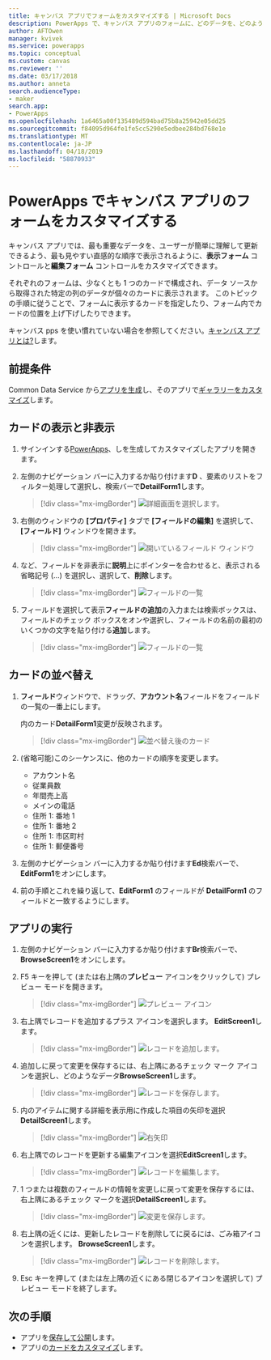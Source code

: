 ```yaml
---
title: キャンバス アプリでフォームをカスタマイズする | Microsoft Docs
description: PowerApps で、キャンバス アプリのフォームに、どのデータを、どのような順番で、どのコントロールに表示するかを指定します。
author: AFTOwen
manager: kvivek
ms.service: powerapps
ms.topic: conceptual
ms.custom: canvas
ms.reviewer: ''
ms.date: 03/17/2018
ms.author: anneta
search.audienceType:
- maker
search.app:
- PowerApps
ms.openlocfilehash: 1a6465a00f135489d594bad75b8a25942e05dd25
ms.sourcegitcommit: f84095d964fe1fe5cc5290e5edbee284bd768e1e
ms.translationtype: MT
ms.contentlocale: ja-JP
ms.lasthandoff: 04/18/2019
ms.locfileid: "58870933"
---
```

# <a name="customize-a-canvas-app-form-in-powerapps"></a>PowerApps でキャンバス アプリのフォームをカスタマイズする

キャンバス アプリでは、最も重要なデータを、ユーザーが簡単に理解して更新できるよう、最も見やすい直感的な順序で表示されるように、**表示フォーム** コントロールと**編集フォーム** コントロールをカスタマイズできます。

それぞれのフォームは、少なくとも 1 つのカードで構成され、データ ソースから取得された特定の列のデータが個々のカードに表示されます。 このトピックの手順に従うことで、フォームに表示するカードを指定したり、フォーム内でカードの位置を上げ下げしたりできます。

キャンバス pps を使い慣れていない場合を参照してください。[キャンバス アプリとは?](getting-started.md)します。

## <a name="prerequisites"></a>前提条件

Common Data Service から[アプリを生成](data-platform-create-app.md)し、そのアプリで[ギャラリーをカスタマイズ](customize-layout-sharepoint.md)します。

## <a name="show-and-hide-cards"></a>カードの表示と非表示

1. サインインする[PowerApps](http://web.powerapps.com?utm_source=padocs&utm_medium=linkinadoc&utm_campaign=referralsfromdoc)、しを生成してカスタマイズしたアプリを開きます。

1. 左側のナビゲーション バーに入力するか貼り付けます**D** 、要素のリストをフィルター処理して選択し、検索バーで**DetailForm1**します。

    > [!div class="mx-imgBorder"]
    > ![詳細画面を選択します。](./media/customize-forms-sharepoint/select-detailform.png)

1. 右側のウィンドウの **[プロパティ]** タブで **[フィールドの編集]** を選択して、**[フィールド]** ウィンドウを開きます。

    > [!div class="mx-imgBorder"]
    > ![開いているフィールド ウィンドウ](./media/customize-forms-sharepoint/edit-fields.png)

1. など、フィールドを非表示に**説明**上にポインターを合わせると、表示される省略記号 (...) を選択し、選択して、**削除**します。

    > [!div class="mx-imgBorder"]
    > ![フィールドの一覧](./media/customize-forms-sharepoint/hide-fields.png)

1. フィールドを選択して表示**フィールドの追加**の入力または検索ボックスは、フィールドのチェック ボックスをオンや選択し、フィールドの名前の最初のいくつかの文字を貼り付ける**追加**します。

    > [!div class="mx-imgBorder"]
    > ![フィールドの一覧](./media/customize-forms-sharepoint/show-field.png)

## <a name="reorder-the-cards"></a>カードの並べ替え

1. **フィールド**ウィンドウで、ドラッグ、**アカウント名**フィールドをフィールドの一覧の一番上にします。

    内のカード**DetailForm1**変更が反映されます。

    > [!div class="mx-imgBorder"]
    > ![並べ替え後のカード](./media/customize-forms-sharepoint/reordered-card.png)

1. (省略可能)このシーケンスに、他のカードの順序を変更します。

    - アカウント名
    - 従業員数
    - 年間売上高
    - メインの電話
    - 住所 1: 番地 1
    - 住所 1: 番地 2
    - 住所 1: 市区町村
    - 住所 1: 郵便番号

1. 左側のナビゲーション バーに入力するか貼り付けます**Ed**検索バーで、 **EditForm1**をオンにします。

1. 前の手順とこれを繰り返して、**EditForm1** のフィールドが **DetailForm1** のフィールドと一致するようにします。

## <a name="run-the-app"></a>アプリの実行

1. 左側のナビゲーション バーに入力するか貼り付けます**Br**検索バーで、 **BrowseScreen1**をオンにします。

1. F5 キーを押して (または右上隅の**プレビュー** アイコンをクリックして) プレビュー モードを開きます。

    > [!div class="mx-imgBorder"]
    > ![プレビュー アイコン](./media/customize-forms-sharepoint/open-preview.png)

1. 右上隅でレコードを追加するプラス アイコンを選択します。 **EditScreen1**します。

    > [!div class="mx-imgBorder"]
    > ![レコードを追加します。](./media/customize-forms-sharepoint/add-record.png)

1. 追加しに戻って変更を保存するには、右上隅にあるチェック マーク アイコンを選択し、どのようなデータ**BrowseScreen1**します。

    > [!div class="mx-imgBorder"]
    > ![レコードを保存します。](./media/customize-forms-sharepoint/save-record.png)

1. 内のアイテムに関する詳細を表示用に作成した項目の矢印を選択**DetailScreen1**します。

    > [!div class="mx-imgBorder"]
    > ![右矢印](./media/customize-forms-sharepoint/right-arrow.png)

1. 右上隅でのレコードを更新する編集アイコンを選択**EditScreen1**します。

    > [!div class="mx-imgBorder"]
    > ![レコードを編集します。](./media/customize-forms-sharepoint/edit-record.png)

1. 1 つまたは複数のフィールドの情報を変更しに戻って変更を保存するには、右上隅にあるチェック マークを選択**DetailScreen1**します。

    > [!div class="mx-imgBorder"]
    > ![変更を保存します。](./media/customize-forms-sharepoint/save-record.png)

1. 右上隅の近くには、更新したレコードを削除してに戻るには、ごみ箱アイコンを選択します。 **BrowseScreen1**します。

    > [!div class="mx-imgBorder"]
    > ![レコードを削除します。](./media/customize-forms-sharepoint/delete-record.png)

1. Esc キーを押して (または左上隅の近くにある閉じるアイコンを選択して) プレビュー モードを終了します。

## <a name="next-steps"></a>次の手順

- アプリを[保存して公開](save-publish-app.md)します。
- アプリの[カードをカスタマイズ](customize-card.md)します。